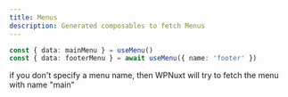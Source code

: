 ```yaml
---
title: Menus
description: Generated composables to fetch Menus
---
```


```ts twoslash
const { data: mainMenu } = useMenu()
const { data: footerMenu } = await useMenu({ name: 'footer' })
```
if you don't specify a menu name, then WPNuxt will try to fetch the menu with name "main"
